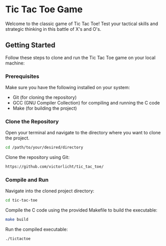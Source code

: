 # Tic Tac Toe Game

Welcome to the classic game of Tic Tac Toe! Test your tactical skills and strategic thinking in this battle of X's and O's.

## Getting Started

Follow these steps to clone and run the Tic Tac Toe game on your local machine:

### Prerequisites

Make sure you have the following installed on your system:

- Git (for cloning the repository)
- GCC (GNU Compiler Collection) for compiling and running the C code
- Make (for building the project)

### Clone the Repository

Open your terminal and navigate to the directory where you want to clone the project.

```bash
cd /path/to/your/desired/directory
```
Clone the repository using Git:
```bash
https://github.com/victorlicht/tic_tac_toe/
```
### Compile and Run

Navigate into the cloned project directory:

```bash
cd tic-tac-toe
```
Compile the C code using the provided Makefile to build the executable:
```bash
make build
```
Run the compiled executable:
```bash
./tictactoe
```
